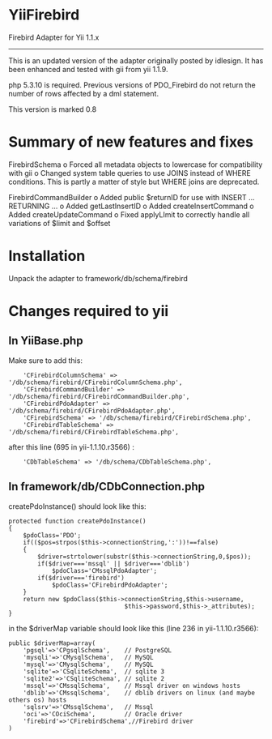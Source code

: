 YiiFirebird
===========

Firebird Adapter for Yii 1.1.x
******************************

This is an updated version of the adapter originally posted by
idlesign. It has been enhanced and tested with gii from yii 1.1.9.

php 5.3.10 is required. Previous versions of PDO_Firebird do
not return the number of rows affected by a dml statement.

This version is marked 0.8 


Summary of new features and fixes
==============================================

FirebirdSchema
o Forced all metadata objects to lowercase for compatibility with gii
o Changed system table queries to use JOINS instead of WHERE conditions.
   This is partly a matter of style but WHERE joins are deprecated.

FirebirdCommandBuilder
o Added public $returnID for use with INSERT ... RETURNING ...
o Added getLastInsertID
o Added createInsertCommand
o Added createUpdateCommand
o Fixed applyLImit to correctly handle all variations of $limit and $offset


Installation
========

Unpack the adapter to framework/db/schema/firebird


Changes required to yii
=================

In YiiBase.php
---------------------

Make sure to add this:

		'CFirebirdColumnSchema' => '/db/schema/firebird/CFirebirdColumnSchema.php',
		'CFirebirdCommandBuilder' => '/db/schema/firebird/CFirebirdCommandBuilder.php',
		'CFirebirdPdoAdapter' => '/db/schema/firebird/CFirebirdPdoAdapter.php',
		'CFirebirdSchema' => '/db/schema/firebird/CFirebirdSchema.php',
		'CFirebirdTableSchema' => '/db/schema/firebird/CFirebirdTableSchema.php',

after this line (695 in yii-1.1.10.r3566) :

		'CDbTableSchema' => '/db/schema/CDbTableSchema.php',


In framework/db/CDbConnection.php
-----------------------------------------------------

createPdoInstance() should look like this:

	protected function createPdoInstance()
	{
		$pdoClass='PDO';
		if(($pos=strpos($this->connectionString,':'))!==false)
		{
			$driver=strtolower(substr($this->connectionString,0,$pos));
			if($driver==='mssql' || $driver==='dblib')
				$pdoClass='CMssqlPdoAdapter';
			if($driver==='firebird')
				$pdoClass='CFirebirdPdoAdapter';
		}
		return new $pdoClass($this->connectionString,$this->username,
									$this->password,$this->_attributes);
	}

in the $driverMap variable should look like this (line 236 in yii-1.1.10.r3566):

	public $driverMap=array(
		'pgsql'=>'CPgsqlSchema',    // PostgreSQL
		'mysqli'=>'CMysqlSchema',   // MySQL
		'mysql'=>'CMysqlSchema',    // MySQL
		'sqlite'=>'CSqliteSchema',  // sqlite 3
		'sqlite2'=>'CSqliteSchema', // sqlite 2
		'mssql'=>'CMssqlSchema',    // Mssql driver on windows hosts
		'dblib'=>'CMssqlSchema',    // dblib drivers on linux (and maybe others os) hosts
		'sqlsrv'=>'CMssqlSchema',   // Mssql
		'oci'=>'COciSchema',        // Oracle driver
		'firebird'=>'CFirebirdSchema',//Firebird driver
	)
